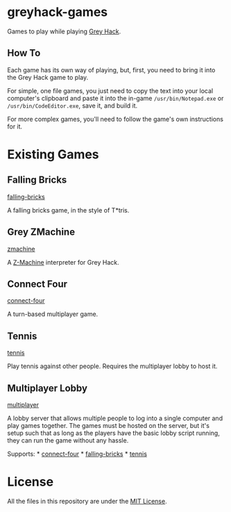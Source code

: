# greyhack-games

Games to play while playing [Grey Hack](https://store.steampowered.com/app/605230/Grey_Hack/).

## How To

Each game has its own way of playing, but, first, you need to bring it into the Grey Hack game to play.

For simple, one file games, you just need to copy the text into your local computer's clipboard and paste it into the in-game `/usr/bin/Notepad.exe` or `/usr/bin/CodeEditor.exe`, save it, and build it.

For more complex games, you'll need to follow the game's own instructions for it.

# Existing Games

## Falling Bricks

[falling-bricks](falling-bricks)

A falling bricks game, in the style of T*tris.


## Grey ZMachine

[zmachine](zmachine)

A [Z-Machine](http://inform-fiction.org/zmachine/) interpreter for Grey Hack.


## Connect Four

[connect-four](connect-four)

A turn-based multiplayer game.

## Tennis

[tennis](tennis)

Play tennis against other people.  Requires the multiplayer lobby to host it.


## Multiplayer Lobby

[multiplayer](multiplayer)

A lobby server that allows multiple people to log into a single computer and play games together.  The games must be hosted on the server, but it's setup such that as long as the players have the basic lobby script running, they can run the game without any hassle.

Supports:
    * [connect-four](connect-four)
    * [falling-bricks](falling-bricks)
    * [tennis](tennis)

# License

All the files in this repository are under the [MIT License](LICENSE).
